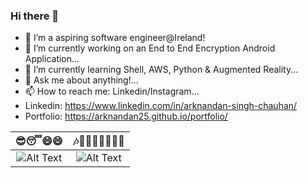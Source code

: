 ### Hi there 👋

<!--
**arknandan25/arknandan25** is a ✨ _special_ ✨ repository because its `README.md` (this file) appears on your GitHub profile.-->

- 🔭 I’m a aspiring software engineer@Ireland!
- 🔭 I’m currently working on an End to End Encryption Android Application...
- 🌱 I’m currently learning Shell, AWS, Python & Augmented Reality...
- 💬 Ask me about anything!...
- 📫 How to reach me: Linkedin/Instagram...
- Linkedin: https://www.linkedin.com/in/arknandan-singh-chauhan/
- Portfolio: https://arknandan25.github.io/portfolio/

<!--
![Alt Text](https://media.giphy.com/media/Y0b2MpUTfnrUa3jIM7/source.gif)

![Alt Text](https://media.giphy.com/media/dvsjHZc6P3oozpp9I4/giphy.gif)-->
<!--[![Watch the video](https://www.youtube.com/watch?v=j98id5L8LgA)-->

   😎😴😄😄         |  🎶👀🤩🥳🥳🤯🥶🤙
:-------------------------:|:-------------------------:
![Alt Text](https://media.giphy.com/media/Y0b2MpUTfnrUa3jIM7/source.gif)  |  ![Alt Text](https://media.giphy.com/media/dvsjHZc6P3oozpp9I4/giphy.gif)
